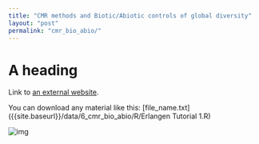 ```yaml
---
title: "CMR methods and Biotic/Abiotic controls of global diversity"
layout: "post" 
permalink: "cmr_bio_abio/"
---
```


# A heading 

Link to [an external website](https://git-scm.com/).

You can download any material like this: [file_name.txt]({{site.baseurl}}/data/6_cmr_bio_abio/R/Erlangen Tutorial 1.R)

![img](https://www.paleosynthesis.nat.fau.de/wp-content/uploads/2019/09/Icon-SummerSchool-150x150.png)
